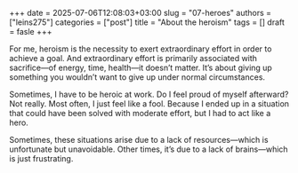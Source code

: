 +++ 
date        = 2025-07-06T12:08:03+03:00
slug        = "07-heroes"
authors     = ["leins275"]
categories  = ["post"]
title       = "About the heroism"
tags        = []
draft       = fasle
+++

For me, heroism is the necessity to exert extraordinary effort in order to achieve a goal. And extraordinary effort is primarily associated with sacrifice—of energy, time, health—it doesn’t matter. It’s about giving up something you wouldn’t want to give up under normal circumstances.

Sometimes, I have to be heroic at work. Do I feel proud of myself afterward? Not really. Most often, I just feel like a fool. Because I ended up in a situation that could have been solved with moderate effort, but I had to act like a hero.

Sometimes, these situations arise due to a lack of resources—which is unfortunate but unavoidable. Other times, it’s due to a lack of brains—which is just frustrating.
